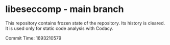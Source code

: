 # libeseccomp - main branch

This repository contains frozen state of the repository.
Its history is cleared. It is used only for static code
analysis with Codacy.

Commit Time: 1693210579